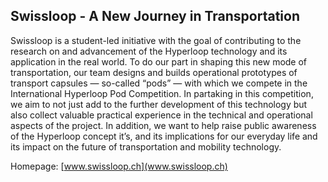 ## Swissloop - A New Journey in Transportation

Swissloop is a student-led initiative with the goal of contributing to the research on and advancement of the Hyperloop technology and its application in the real world. To do our part in shaping this new mode of transportation, our team designs and builds operational prototypes of transport capsules — so-called “pods” — with which we compete in the International Hyperloop Pod Competition. In partaking in this competition, we aim to not just add to the further development of this technology but also collect valuable practical experience in the technical and operational aspects of the project. In addition, we want to help raise public awareness of the Hyperloop concept it’s, and its implications for our everyday life and its impact on the future of transportation and mobility technology. 

Homepage: [www.swissloop.ch](www.swissloop.ch)
